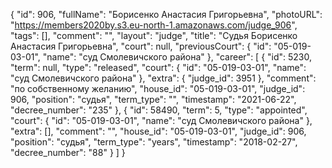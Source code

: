 {
    "id": 906,
    "fullName": "Борисенко Анастасия Григорьевна",
    "photoURL": "https://members2020by.s3.eu-north-1.amazonaws.com/judge_906",
    "tags": [],
    "comment": "",
    "layout": "judge",
    "title": "Судья Борисенко Анастасия Григорьевна",
    "court": null,
    "previousCourt": {
        "id": "05-019-03-01",
        "name": "суд Смолевичского района"
    },
    "career": [
        {
            "id": 5230,
            "term": null,
            "type": "released",
            "court": {
                "id": "05-019-03-01",
                "name": "суд Смолевичского района"
            },
            "extra": {
                "judge_id": 3951
            },
            "comment": "по собственному желанию",
            "house_id": "05-019-03-01",
            "judge_id": 906,
            "position": "судья",
            "term_type": "",
            "timestamp": "2021-06-22",
            "decree_number": "235"
        },
        {
            "id": 58490,
            "term": 5,
            "type": "appointed",
            "court": {
                "id": "05-019-03-01",
                "name": "суд Смолевичского района"
            },
            "extra": [],
            "comment": "",
            "house_id": "05-019-03-01",
            "judge_id": 906,
            "position": "судья",
            "term_type": "years",
            "timestamp": "2018-02-27",
            "decree_number": "88"
        }
    ]
}